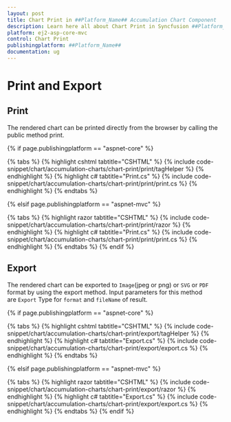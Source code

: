 ```yaml
---
layout: post
title: Chart Print in ##Platform_Name## Accumulation Chart Component
description: Learn here all about Chart Print in Syncfusion ##Platform_Name## Accumulation Chart component of Syncfusion Essential JS 2 and more.
platform: ej2-asp-core-mvc
control: Chart Print
publishingplatform: ##Platform_Name##
documentation: ug
---
```



# Print and Export

## Print

The rendered chart can be printed directly from the browser by calling the public method print.

{% if page.publishingplatform == "aspnet-core" %}

{% tabs %}
{% highlight cshtml tabtitle="CSHTML" %}
{% include code-snippet/chart/accumulation-charts/chart-print/print/tagHelper %}
{% endhighlight %}
{% highlight c# tabtitle="Print.cs" %}
{% include code-snippet/chart/accumulation-charts/chart-print/print/print.cs %}
{% endhighlight %}
{% endtabs %}

{% elsif page.publishingplatform == "aspnet-mvc" %}

{% tabs %}
{% highlight razor tabtitle="CSHTML" %}
{% include code-snippet/chart/accumulation-charts/chart-print/print/razor %}
{% endhighlight %}
{% highlight c# tabtitle="Print.cs" %}
{% include code-snippet/chart/accumulation-charts/chart-print/print/print.cs %}
{% endhighlight %}
{% endtabs %}
{% endif %}



## Export

The rendered chart can be exported to `Image`(jpeg or png) or `SVG` or `PDF` format by using the export method.
Input parameters for this method are `Export` Type for `format` and `fileName` of result.

{% if page.publishingplatform == "aspnet-core" %}

{% tabs %}
{% highlight cshtml tabtitle="CSHTML" %}
{% include code-snippet/chart/accumulation-charts/chart-print/export/tagHelper %}
{% endhighlight %}
{% highlight c# tabtitle="Export.cs" %}
{% include code-snippet/chart/accumulation-charts/chart-print/export/export.cs %}
{% endhighlight %}
{% endtabs %}

{% elsif page.publishingplatform == "aspnet-mvc" %}

{% tabs %}
{% highlight razor tabtitle="CSHTML" %}
{% include code-snippet/chart/accumulation-charts/chart-print/export/razor %}
{% endhighlight %}
{% highlight c# tabtitle="Export.cs" %}
{% include code-snippet/chart/accumulation-charts/chart-print/export/export.cs %}
{% endhighlight %}
{% endtabs %}
{% endif %}

